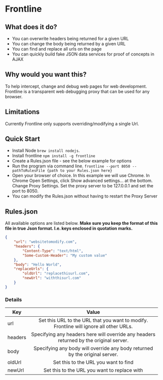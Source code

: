 Frontline
======

## What does it do?
+ You can overwrite headers being returned for a given URL
+ You can change the body being returned by a given URL
+ You can find and replace all urls on the page
+ You can quickly build fake JSON data services for proof of concepts in AJAX

## Why would you want this?
To help intercept, change and debug web pages for web development.
Frontline is a transparent web debugging proxy that can be used for any browser.

## Limitations
Currently Frontline only supports overriding/modifying a single Url.

## Quick Start
* Install Node `brew install nodejs`.
* Install frontline `npm install -g frontline`
* Create a Rules.json file - see the below example for options
* Run the program via command line. `frontline --port 8050 --pathToRulesFile {path to your Rules.json here}`
* Open your browser of choice. In this example we will use Chrome.
In Chrome Open Settings, click Show advanced settings... at the bottom. Change Proxy Settings.
Set the proxy server to be 127.0.0.1 and set the port to 8050.
* You can modify the Rules.json without having to restart the Proxy Server

## Rules.json
All available options are listed below.
**Make sure you keep the format of this file in true Json format. I.e. keys enclosed in quotation marks.**

```json
{
    "url": "websitetomodify.com",
    "headers": {
        "Content-Type": "text/html",
        "Some-Custom-Header": "My custom value"
    },
    "body": "Hello World",
    "replaceUrls": {
        "oldUrl": "replacethisurl.com",
        "newUrl": "withthisurl.com"
    }
}
```

### Details
| Key               | Value                                                                                  |
| ------------------|:--------------------------------------------------------------------------------------:|
| url               | Set this URL to the URL that you want to modify. Frontline will ignore all other URLs.    |
| headers           | Specifying any headers here will override any headers returned by the original server. |
| body              | Specifying any body will override any body returned by the original server.            |
| oldUrl            | Set this to the URL you want to find                                                   |
| newUrl            | Set this to the URL you want to replace with                                           |